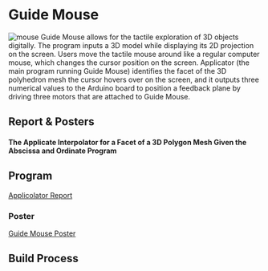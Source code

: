 # Guide Mouse
![mouse](https://github.com/xxxzhangxxx/GuideMouse/blob/master/reports/github-images.jpg)
Guide Mouse allows for the tactile exploration of 3D objects digitally. The program inputs a 3D model while displaying its 2D projection on the screen. Users move the tactile mouse around like a regular computer mouse, which changes the cursor position on the screen. Applicator (the main program running Guide Mouse) identifies the facet of the 3D polyhedron mesh the cursor hovers over on the screen, and it outputs three numerical values to the Arduino board to position a feedback plane by driving three motors that are attached to Guide Mouse.

## Report & Posters

#### The Applicate Interpolator for a Facet of a 3D Polygon Mesh Given the Abscissa and Ordinate Program

## Program

[Applicolator Report](https://github.com/xxxzhangxxx/GuideMouse/blob/master/reports/applicolatorReport.pdf)

### Poster

[Guide Mouse Poster](https://github.com/xxxzhangxxx/GuideMouse/blob/master/reports/poster.pdf)

## Build Process

